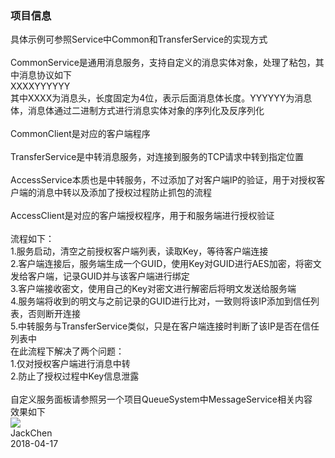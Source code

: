 ### 项目信息

具体示例可参照Service中Common和TransferService的实现方式<br><br>
CommonService是通用消息服务，支持自定义的消息实体对象，处理了粘包，其中消息协议如下<br>
XXXXYYYYYY<br>
其中XXXX为消息头，长度固定为4位，表示后面消息体长度。YYYYYY为消息体，消息体通过二进制方式进行消息实体对象的序列化及反序列化<br><br>
CommonClient是对应的客户端程序
<br><br>
TransferService是中转消息服务，对连接到服务的TCP请求中转到指定位置
<br><br>
AccessService本质也是中转服务，不过添加了对客户端IP的验证，用于对授权客户端的消息中转以及添加了授权过程防止抓包的流程
<br><br>
AccessClient是对应的客户端授权程序，用于和服务端进行授权验证<br><br>
流程如下：<br>
1.服务启动，清空之前授权客户端列表，读取Key，等待客户端连接<br>
2.客户端连接后，服务端生成一个GUID，使用Key对GUID进行AES加密，将密文发给客户端，记录GUID并与该客户端进行绑定<br>
3.客户端接收密文，使用自己的Key对密文进行解密后将明文发送给服务端<br>
4.服务端将收到的明文与之前记录的GUID进行比对，一致则将该IP添加到信任列表，否则断开连接<br>
5.中转服务与TransferService类似，只是在客户端连接时判断了该IP是否在信任列表中<br>
在此流程下解决了两个问题：<br>
1.仅对授权客户端进行消息中转<br>
2.防止了授权过程中Key信息泄露<br>
<br>
自定义服务面板请参照另一个项目QueueSystem中MessageService相关内容<br>
效果如下<br>
![](https://github.com/chen365409389/CommonLibrary/blob/master/Img/MS2.png)
<br>
JackChen<br>
2018-04-17
